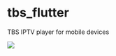 # tbs_flutter

TBS IPTV player for mobile devices

![](http://www.turboshow.cn/assets/img/screenshot_tv.ede24e22.png)
